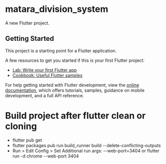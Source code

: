 # matara_division_system

A new Flutter project.

## Getting Started

This project is a starting point for a Flutter application.

A few resources to get you started if this is your first Flutter project:

- [Lab: Write your first Flutter app](https://docs.flutter.dev/get-started/codelab)
- [Cookbook: Useful Flutter samples](https://docs.flutter.dev/cookbook)

For help getting started with Flutter development, view the
[online documentation](https://docs.flutter.dev/), which offers tutorials,
samples, guidance on mobile development, and a full API reference.

# Build project after flutter clean or cloning
- flutter pub get
- flutter packages pub run build_runner build --delete-conflicting-outputs
- Run > Edit Config > Set Additional run args: --web-port=3404 or flutter run -d chrome --web-port
  3404
